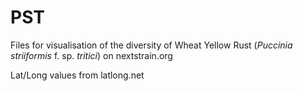 # PST
Files for visualisation of the diversity of Wheat Yellow Rust (*Puccinia striiformis* f. sp. *tritici*) on nextstrain.org

Lat/Long values from latlong.net
